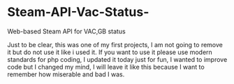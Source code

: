 # Steam-API-Vac-Status-
Web-based Steam API for VAC,GB status
<p>Just to be clear, this was one of my first projects, I am not going to remove it but do not use it like i used it. If you want to use it please use modern standards for php coding, I updated it today just for fun, I wanted to improve code but I changed my mind, I will leave it like this because I want to remember how miserable and bad I was.</p>
